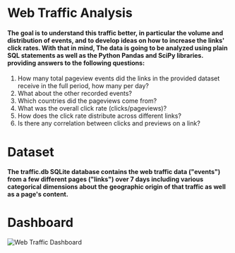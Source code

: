 # Web Traffic Analysis

#### The goal is to understand this traffic better, in particular the volume and distribution of events, and to develop ideas on how to increase the links' click rates. With that in mind, The data is going to be analyzed using plain SQL statements as well as the Python Pandas and SciPy libraries. providing answers to the following questions:

1.  How many total pageview events did the links in the provided dataset receive in the full period, how many per day?
2.  What about the other recorded events?
3.  Which countries did the pageviews come from?
4.  What was the overall click rate (clicks/pageviews)?
5. How does the click rate distribute across different links?
6. Is there any correlation between clicks and previews on a link? 


# Dataset
#### The traffic.db SQLite database contains the web traffic data ("events") from a few different pages ("links") over 7 days including various categorical dimensions about the geographic origin of that traffic as well as a page's content.


# Dashboard

![Web Traffic Dashboard](https://drive.google.com/file/d/1Yhf3ubN4syQjkP5PTbEwzC5qzV6Dy0Vn/view?usp=drive_link)
